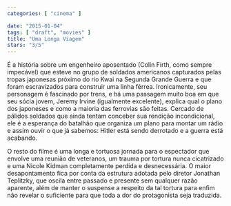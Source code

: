 ```yaml
---
categories: [ "cinema" ]

date: "2015-01-04"
tags: [ "draft", "movies" ]
title: "Uma Longa Viagem"
stars: "3/5"
---
```

É a história sobre um engenheiro aposentado (Colin Firth, como sempre impecável) que esteve no grupo de soldados americanos capturados pelas tropas japonesas próximo do rio Kwai na Segunda Grande Guerra e que foram escravizados para construir uma linha férrea. Ironicamente, seu personagem é fascinado por trens, e há uma passagem muito boa em que seu sócia jovem, Jeremy Irvine (igualmente excelente), explica qual o plano dos japoneses e como a maioria das ferrovias são feitas. Cercado de pálidos soldados que ainda tentam conceber sua rendição incondicional, ele é a esperança do batalhão que organiza um plano para montar um rádio e assim ouvir o que já sabemos: Hitler está sendo derrotado e a guerra está acabando.

O resto do filme é uma longa e tortuosa jornada para o espectador que envolve uma reunião de veteranos, um trauma por tortura nunca cicatrizado e uma Nicole Kidman completamente perdida e desnecessária. O maior desapontamento fica por conta da estrutura adotada pelo diretor Jonathan Teplitzky, que oscila entre passado e presente sem qualquer razão aparente, além de manter o suspense a respeito da tal tortura para enfim não revelar o suficiente para que toda a dor do protagonista seja traduzida.
